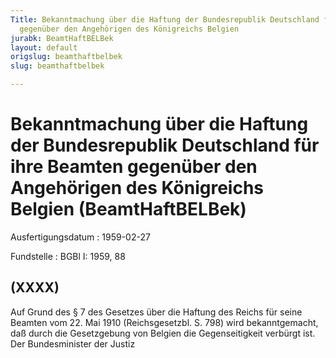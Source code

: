 ```yaml
---
Title: Bekanntmachung über die Haftung der Bundesrepublik Deutschland für ihre Beamten
  gegenüber den Angehörigen des Königreichs Belgien
jurabk: BeamtHaftBELBek
layout: default
origslug: beamthaftbelbek
slug: beamthaftbelbek

---
```


# Bekanntmachung über die Haftung der Bundesrepublik Deutschland für ihre Beamten gegenüber den Angehörigen des Königreichs Belgien (BeamtHaftBELBek)

Ausfertigungsdatum
:   1959-02-27

Fundstelle
:   BGBl I: 1959, 88



## (XXXX)

Auf Grund des § 7 des Gesetzes über die Haftung des Reichs für seine Beamten vom 22. Mai 1910 (Reichsgesetzbl. S. 798) wird bekanntgemacht, daß durch die Gesetzgebung von Belgien die Gegenseitigkeit verbürgt ist.
Der Bundesminister der Justiz

